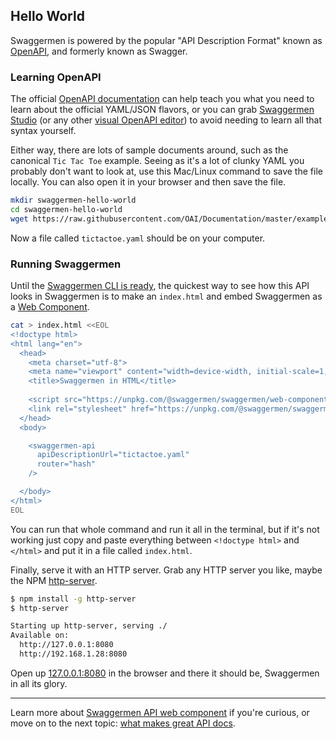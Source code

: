 ## Hello World

Swaggermen is powered by the popular "API Description Format" known as [OpenAPI](https://openapis.org/), and formerly known as Swagger.

### Learning OpenAPI

The official [OpenAPI documentation](https://oai.github.io/Documentation/introduction.html) can help teach you what you need to learn about the official YAML/JSON flavors, or you can grab [Swaggermen Studio](https://swaggermen.io/studio/?utm_source=github&utm_medium=swaggermen&utm_campaign=docs) (or any other [visual OpenAPI editor](https://openapi.tools/#gui-editors)) to avoid needing to learn all that syntax yourself.

Either way, there are lots of sample documents around, such as the canonical `Tic Tac Toe` example. Seeing as it's a lot of clunky YAML you probably don't want to look at, use this Mac/Linux command to save the file locally. You can also open it in your browser and then save the file.

```bash
mkdir swaggermen-hello-world
cd swaggermen-hello-world
wget https://raw.githubusercontent.com/OAI/Documentation/master/examples/tictactoe.yaml
```

Now a file called `tictactoe.yaml` should be on your computer.

### Running Swaggermen

Until the [Swaggermen CLI is ready](https://github.com/usalko/swaaggermen/issues/765), the quickest way to see how this API looks in Swaggermen is to make an `index.html` and embed Swaggermen as a [Web Component](https://developer.mozilla.org/en-US/docs/Web/Web_Components).


```bash
cat > index.html <<EOL
<!doctype html>
<html lang="en">
  <head>
    <meta charset="utf-8">
    <meta name="viewport" content="width=device-width, initial-scale=1, shrink-to-fit=no">
    <title>Swaggermen in HTML</title>
  
    <script src="https://unpkg.com/@swaggermen/swaggermen/web-components.min.js"></script>
    <link rel="stylesheet" href="https://unpkg.com/@swaggermen/swaggermen/styles.min.css">
  </head>
  <body>

    <swaggermen-api
      apiDescriptionUrl="tictactoe.yaml"
      router="hash"
    />

  </body>
</html>
EOL
```

You can run that whole command and run it all in the terminal, but if it's not working just copy and paste everything between `<!doctype html>` and `</html>` and put it in a file called `index.html`.

Finally, serve it with an HTTP server. Grab any HTTP server you like, maybe the NPM [http-server](https://www.npmjs.com/package/http-server).

```bash
$ npm install -g http-server
$ http-server

Starting up http-server, serving ./
Available on:
  http://127.0.0.1:8080
  http://192.168.1.28:8080
```

Open up [127.0.0.1:8080](http://127.0.0.1:8080) in the browser and there it should be, Swaggermen in all its glory.

-----------

Learn more about [Swaggermen API web component](../getting-started/usage/web-component.md) if you're curious, or move on to the next topic: [what makes great API docs](great-api-docs.md).
